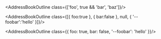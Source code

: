 <AddressBookOutline class="h-24 w-24 text-blue-700 mr-4" />

<AddressBookOutline class={['foo', true && 'bar', 'baz']}/>

<AddressBookOutline class={[{ foo:true }, { bar:false }, null, { '--foobar':'hello' }]}/>

<AddressBookOutline class={{ foo: true, bar: false, '--foobar': 'hello' }}/>

